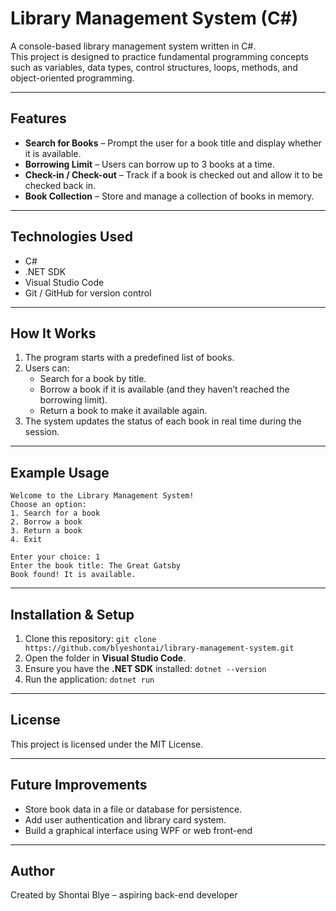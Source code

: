 # Library Management System (C#)

A console-based library management system written in C#.  
This project is designed to practice fundamental programming concepts such as variables, data types, control structures, loops, methods, and object-oriented programming.

---

## Features

- **Search for Books** – Prompt the user for a book title and display whether it is available.
- **Borrowing Limit** – Users can borrow up to 3 books at a time.
- **Check-in / Check-out** – Track if a book is checked out and allow it to be checked back in.
- **Book Collection** – Store and manage a collection of books in memory.

---

## Technologies Used

- C#  
- .NET SDK  
- Visual Studio Code  
- Git / GitHub for version control

---

## How It Works

1. The program starts with a predefined list of books.
2. Users can:
   - Search for a book by title.
   - Borrow a book if it is available (and they haven’t reached the borrowing limit).
   - Return a book to make it available again.
3. The system updates the status of each book in real time during the session.

---

## Example Usage

```
Welcome to the Library Management System!
Choose an option:
1. Search for a book
2. Borrow a book
3. Return a book
4. Exit

Enter your choice: 1
Enter the book title: The Great Gatsby
Book found! It is available.
```

---

## Installation & Setup

1. Clone this repository: `git clone https://github.com/blyeshontai/library-management-system.git`
2. Open the folder in **Visual Studio Code**.
3. Ensure you have the **.NET SDK** installed: `dotnet --version`
4. Run the application: `dotnet run`


---

## License

This project is licensed under the MIT License. 

---

## Future Improvements

- Store book data in a file or database for persistence. 
- Add user authentication and library card system. 
- Build a graphical interface using WPF or web front-end

--- 


## Author

Created by Shontai Blye – aspiring back-end developer


